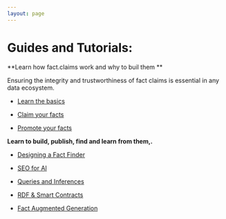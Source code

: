 ```yaml
---
layout: page
---
```

# Guides and Tutorials:

**Learn how fact.claims work and why to buil them **

Ensuring the integrity and trustworthiness of fact claims is essential in any data ecosystem. 

- [Learn the basics](/howto/begin)

- [Claim your facts](/claim)

- [Promote your facts ](/howto/feature)

**Learn to build, publish, find and learn from them,.**

- [Designing a Fact Finder](/howto/crawling)

- [SEO for AI](/howto/seo)

- [Queries and Inferences](/howto/sparql)

- [RDF & Smart Contracts](/usecase/web3)

- [Fact Augmented Generation](/howto/fag)

